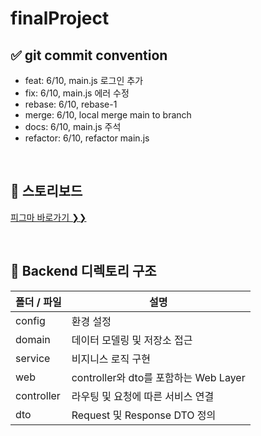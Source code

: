 # finalProject

## ✅ git commit convention
  - feat: 6/10, main.js 로그인 추가
  - fix: 6/10, main.js 에러 수정
  - rebase: 6/10, rebase-1
  - merge: 6/10, local merge main to branch
  - docs: 6/10, main.js 주석
  - refactor: 6/10, refactor main.js

<br/>

## 🎨 스토리보드

[피그마 바로가기 ❯❯](https://www.figma.com/file/N1xWEeF7I7i2q9g36nuKpT/42DA)

<br/>

## 📂 Backend 디렉토리 구조

| 폴더 / 파일 | 설명                             |
| ----------- | ------------------------------- |
| config      | 환경 설정                        |
| domain      | 데이터 모델링 및 저장소 접근      |
| service     | 비지니스 로직 구현               |
| web         | controller와 dto를 포함하는 Web Layer |
| controller | 라우팅 및 요청에 따른 서비스 연결   |
| dto        | Request 및 Response DTO 정의                          |
